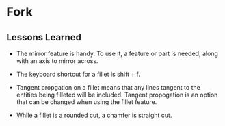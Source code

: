 # Fork 

## Lessons Learned

* The mirror feature is handy. To use it, a feature or part is needed, along with an axis to mirror across.

* The keyboard shortcut for a fillet is shift + f.

* Tangent propgation on a fillet means that any lines tangent to the entities being filleted will be included. Tangent propogation is an option that can be changed when using the fillet feature.

* While a fillet is a rounded cut, a chamfer is straight cut. 
